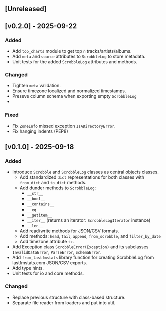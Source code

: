 ## [Unreleased]

## [v0.2.0] - 2025-09-22
### Added
- Add `top_charts` module to get top `n` tracks/artists/albums.
- Add `meta` and `source` attributes to `ScrobbleLog` to store metadata.
- Unit tests for the added `ScrobbleLog` attributes and methods.

### Changed
- Tighten `meta` validation.
- Ensure timezone localized and normalized timestamps.
- Preseve column schema when exporting empty `ScrobbleLog`
-
### Fixed
- Fix `ZoneInfo` missed exception `IsADirectoryError`.
- Fix hanging indents (PEP8)

## [v0.1.0] - 2025-09-18
### Added
- Introduce `Scrobble` and `ScrobbleLog` classes as central objects classes.
    - Add standardized `dict` representations for both classes with `from_dict` and `to_dict` methods.
    - Add dunder methods to `ScrobbleLog`:
        - `__str__`
        - `__bool__`
        - `__contains__`
        - `__eq__`
        - `__getitem__`
        - `__iter__`    (returns an iterator: `ScrobbleLogIterator` instance)
        - `__len__`
    - Add read/write methods for JSON/CSV formats.
    - Add methods: `head`, `tail`, `append`, `from_scrobble`, and `filter_by_date`
    - Add timezone attribute `tz`.
- Add Exception class `ScrobbleError(Exception)` and its subclasses `InvalidDataError`, `ParseError`, `SchemaError`.
- Add `from_lastfmstats` library function for creating ScrobbleLog from lastfmstats.com JSON/CSV exports.
- Add type hints.
- Unit tests for io and core methods.

### Changed
- Replace previous structure with class-based structure.
- Separate file reader from loaders and put into util.
